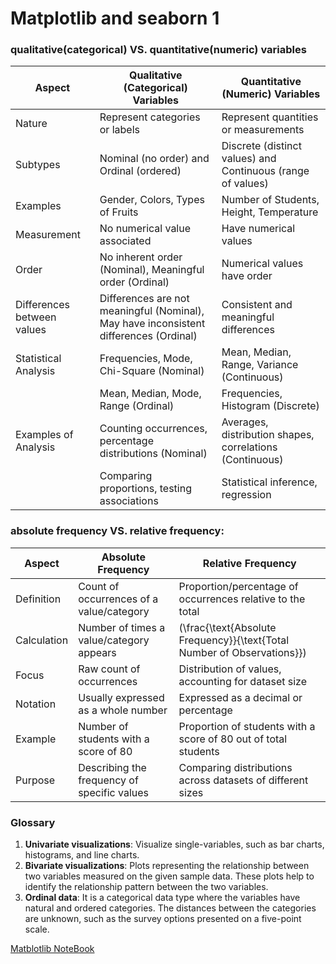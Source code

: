 # Matplotlib and seaborn 1 
### qualitative(categorical) VS. quantitative(numeric) variables

| Aspect                    | Qualitative (Categorical) Variables            | Quantitative (Numeric) Variables       |
|---------------------------|-----------------------------------------------|---------------------------------------|
| Nature                    | Represent categories or labels                | Represent quantities or measurements |
| Subtypes                  | Nominal (no order) and Ordinal (ordered)     | Discrete (distinct values) and Continuous (range of values) |
| Examples                  | Gender, Colors, Types of Fruits               | Number of Students, Height, Temperature |
| Measurement              | No numerical value associated                 | Have numerical values                 |
| Order                     | No inherent order (Nominal), Meaningful order (Ordinal) | Numerical values have order          |
| Differences between values | Differences are not meaningful (Nominal), May have inconsistent differences (Ordinal) | Consistent and meaningful differences |
| Statistical Analysis     | Frequencies, Mode, Chi-Square (Nominal)       | Mean, Median, Range, Variance (Continuous) |
|                     | Mean, Median, Mode, Range (Ordinal)           | Frequencies, Histogram (Discrete)     |
| Examples of Analysis      | Counting occurrences, percentage distributions (Nominal) | Averages, distribution shapes, correlations (Continuous) |
|                         | Comparing proportions, testing associations   | Statistical inference, regression     |

### absolute frequency VS. relative frequency:

| Aspect                   | Absolute Frequency                         | Relative Frequency                             |
|--------------------------|--------------------------------------------|-----------------------------------------------|
| Definition               | Count of occurrences of a value/category  | Proportion/percentage of occurrences relative to the total |
| Calculation              | Number of times a value/category appears  | \(\frac{\text{Absolute Frequency}}{\text{Total Number of Observations}}\) |
| Focus                    | Raw count of occurrences                  | Distribution of values, accounting for dataset size |
| Notation                 | Usually expressed as a whole number       | Expressed as a decimal or percentage          |
| Example                  | Number of students with a score of 80     | Proportion of students with a score of 80 out of total students |
| Purpose                  | Describing the frequency of specific values | Comparing distributions across datasets of different sizes |

### Glossary
1. **Univariate visualizations**: Visualize single-variables, such as bar charts, histograms, and line charts.
2. **Bivariate visualizations**: Plots representing the relationship between two variables measured on the given sample data. These plots help to identify the relationship pattern between the two variables.
3. **Ordinal data**: It is a categorical data type where the variables have natural and ordered categories. The distances between the categories are unknown, such as the survey options presented on a five-point scale.
   
[Matblotlib NoteBook](http://localhost:8888/notebooks/notebooks/matplotlib1.ipynb)

